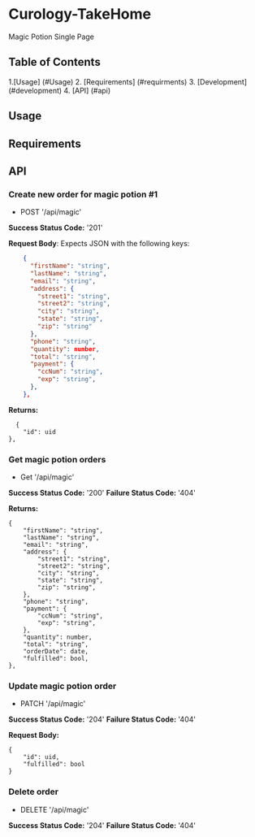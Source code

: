 # Curology-TakeHome

Magic Potion Single Page 

## Table of Contents
1.[Usage] (#Usage)
2. [Requirements] (#requirments)
3. [Development] (#development)
4. [API] (#api)

## Usage

## Requirements

## API

### Create new order for magic potion #1
  * POST '/api/magic'

**Success Status Code:** '201'

**Request Body**: Expects JSON with the following keys:

```json
    {
      "firstName": "string",
      "lastName": "string",
      "email": "string",
      "address": {
        "street1": "string",
        "street2": "string",
        "city": "string",
        "state": "string",
        "zip": "string"
      },
      "phone": "string",
      "quantity": number,
      "total": "string",
      "payment": {
        "ccNum": "string",
        "exp": "string",
      },
    },
```
**Returns:** 
``` 
  {
	"id": uid
},
```

### Get magic potion orders

  * Get '/api/magic'
  
**Success Status Code:** '200'
**Failure Status Code:** '404'

**Returns:**

```
{
	"firstName": "string",
	"lastName": "string",
	"email": "string",
	"address": {
		"street1": "string",
		"street2": "string",
		"city": "string",
		"state": "string",
		"zip": "string",
	},
	"phone": "string",
	"payment": {
		"ccNum": "string",
		"exp": "string",
	},
	"quantity": number,
	"total": "string",
	"orderDate": date,
	"fulfilled": bool,
},
```

### Update magic potion order

   * PATCH '/api/magic'
 
**Success Status Code:** '204'
**Failure Status Code:** '404'

**Request Body:** 

```
{
	"id": uid,
	"fulfilled": bool
}
```

### Delete order
   * DELETE '/api/magic'
   
**Success Status Code:** '204'
**Failure Status Code:** '404'
